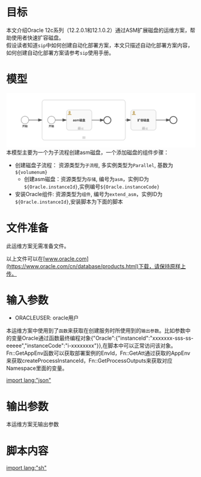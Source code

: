 # 目标
本文介绍Oracle 12c系列（12.2.0.1和12.1.0.2）通过ASM扩展磁盘的运维方案，帮助使用者快速扩容磁盘。  
假设读者知道`sip`中如何创建自动化部署方案，本文只描述自动化部署方案内容，如何创建自动化部署方案请参考`sip`使用手册。

# 模型
![oracle单机版模型](../asset/oracle_asm_extend_single_model.png)
本模型主要为一个为子流程创建asm磁盘，一个添加磁盘的组件步骤：
* 创建磁盘子流程： 资源类型为`子流程`, 多实例类型为`Parallel`, 基数为`${volumenum}`
    - 创建asm磁盘：资源类型为`存储`, 编号为`asm`，实例ID为`${Oracle.instanceId}`,实例编号`${Oracle.instanceCode}`
* 安装Oracle组件: 资源类型为`组件`, 编号为`extend_asm`，实例ID为`${Oracle.instanceId}`,安装脚本为下面的脚本

# 文件准备
此运维方案无需准备文件。

以上文件可以在[www.oracle.com](https://www.oracle.com/cn/database/products.html)下载，请保持原样上传。

# 输入参数
* ORACLEUSER: oracle用户

本运维方案中使用到了`函数`来获取在创建服务时所使用到的`输出参数`。比如参数中的变量Oracle通过函数最终编程对象{"Oracle":{"instanceId":"xxxxxxx-sss-ss-eeeee","instanceCode":"i-xxxxxxxx"}},在脚本中可以正常访问该对象。
Fn::GetAppEnv函数可以获取部署案例的EnvId，Fn::GetAtt通过获取的AppEnv来获取createProcessInstanceId，Fn::GetProcessOutputs来获取对应Namespace里面的变量。

[import lang:"json"](../parameters/parameters.extend_oracle_asm.json)
# 输出参数
本运维方案无输出参数
# 脚本内容

[import lang:"sh"](../scirpts/maintain_extend_oracle_asm_single.sh)
